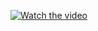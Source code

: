 [![Watch the video](https://img.youtube.com/vi/y9v81D6gyWI/0.jpg)](https://www.youtube.com/watch?v=y9v81D6gyWI)
